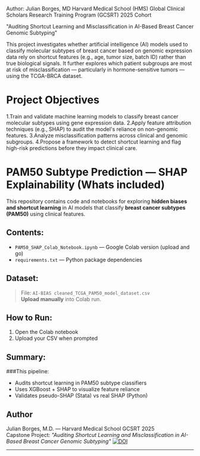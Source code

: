 
Author: Julian Borges, MD
Harvard Medical School (HMS)
Global Clinical Scholars Research Training Program (GCSRT) 2025 Cohort

"Auditing Shortcut Learning and Misclassification in AI-Based Breast Cancer Genomic Subtyping"

This project investigates whether artificial intelligence (AI) models used to classify molecular subtypes of breast cancer based on genomic expression data rely on shortcut features (e.g., age, tumor size, batch ID) rather than true biological signals. It further explores which patient subgroups are most at risk of misclassification — particularly in hormone-sensitive tumors — using the TCGA-BRCA dataset.

# Project Objectives

1.Train and validate machine learning models to classify breast cancer molecular subtypes using gene expression data.
2.Apply feature attribution techniques (e.g., SHAP) to audit the model's reliance on non-genomic features.
3.Analyze misclassification patterns across clinical and genomic subgroups.
4.Propose a framework to detect shortcut learning and flag high-risk predictions before they impact clinical care.

# PAM50 Subtype Prediction — SHAP Explainability (Whats included)

This repository contains code and notebooks for exploring **hidden biases and shortcut learning** in AI models that classify **breast cancer subtypes (PAM50)** using clinical features.

## Contents:
- `PAM50_SHAP_Colab_Notebook.ipynb` — Google Colab version (upload and go)
- `requirements.txt` — Python package dependencies

## Dataset:
> File: `AI-BIAS cleaned_TCGA_PAM50_model_dataset.csv`  
> **Upload manually** into Colab run.

## How to Run:
1. Open the Colab notebook
2. Upload your CSV when prompted

## Summary:
###This pipeline:
- Audits shortcut learning in PAM50 subtype classifiers
- Uses XGBoost + SHAP to visualize feature reliance
- Validates pseudo-SHAP (Stata) vs real SHAP (Python)


## Author
Julian Borges, M.D. — Harvard Medical School GCSRT 2025  
Capstone Project: *"Auditing Shortcut Learning and Misclassification in AI-Based Breast Cancer Genomic Subtyping"*
[![DOI](https://zenodo.org/badge/DOI/10.5281/zenodo.15237131.svg)](https://doi.org/10.5281/zenodo.15237131)

---

